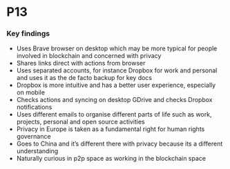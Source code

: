 # P13

### Key findings

* Uses Brave browser on desktop which may be more typical for people involved in blockchain and concerned with privacy
* Shares links direct with actions from browser
* Uses separated accounts, for instance Dropbox for work and personal and uses it as the de facto backup for key docs
* Dropbox is more intuitive and has a better user experience, especially on mobile
* Checks actions and syncing on desktop GDrive and checks Dropbox notifications
* Uses different emails to organise different parts of life such as work, projects, personal and open source activities
* Privacy in Europe is taken as a fundamental right for human rights governance
* Goes to China and it’s different there with privacy because its a different understanding
* Naturally curious in p2p space as working in the blockchain space

